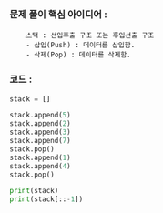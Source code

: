 ### 문제 풀이 핵심 아이디어 :
        스택 : 선입후출 구조 또는 후입선출 구조
        - 삽입(Push) : 데이터를 삽입함.
        - 삭제(Pop) : 데이터를 삭제함.

### 코드 :
```python
stack = []

stack.append(5)
stack.append(2)
stack.append(3)
stack.append(7)
stack.pop()
stack.append(1)
stack.append(4)
stack.pop()

print(stack)
print(stack[::-1])
```
